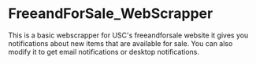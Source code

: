 # FreeandForSale_WebScrapper
This is a basic webscrapper for USC's freeandforsale website it gives you notifications about new items that are available for sale. You can also modify it to get email notifications or desktop notifications.
